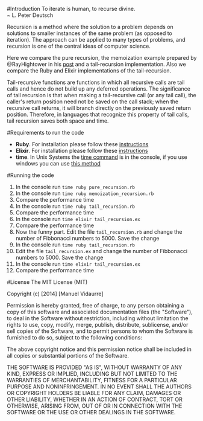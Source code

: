 #Introduction
To iterate is human, to recurse divine.  
~ L. Peter Deutsch

Recursion is a method where the solution to a problem depends on solutions to smaller instances of the same problem (as opposed to iteration). The approach can be applied to many types of problems, and recursion is one of the central ideas of computer science.

Here we compare the pure recursion, the memoization example prepared by  @RayHightower in his [post](http://rayhightower.com/blog/2014/04/12/recursion-and-memoization/) and a tail-recursion implementation. Also we compare the Ruby and Elixir implementations of the tail-recursion.

Tail-recursive functions are functions in which all recursive calls are tail calls and hence do not build up any deferred operations. The significance of tail recursion is that when making a tail-recursive call (or any tail call), the caller's return position need not be saved on the call stack; when the recursive call returns, it will branch directly on the previously saved return position. Therefore, in languages that recognize this property of tail calls, tail recursion saves both space and time.

#Requirements to run the code
* **Ruby**.  For installation please follow these [instructions](https://www.ruby-lang.org/en/documentation/installation/)
* **Elixir**.  For installation please follow these [instructions](http://elixir-lang.org/install.html/)
* **time**. In Unix Systems the [time command](https://en.wikipedia.org/wiki/Time_(Unix)) is in the console, if you use windows you can use [this method](http://superuser.com/questions/228056/windows-equivalent-to-unix-time-command)

#Running the code
1. In the console run `time ruby pure_recursion.rb`
2. In the console run `time ruby memoization_recursion.rb`
3. Compare the performance time
4. In the console run `time ruby tail_recursion.rb`
5. Compare the performance time
6. In the console run `time elixir tail_recursion.ex`
7. Compare the performance time
8. Now the funny part. Edit the file `tail_recursion.rb` and change the number of Fibbonacci numbers to 5000. Save the change
9. In the console run `time ruby tail_recursion.rb`
10. Edit the file `tail_recursion.ex` and change the number of Fibbonacci numbers to 5000. Save the change
11. In the console run `time elixir tail_recursion.ex`
12. Compare the performance time

#License
The MIT License (MIT)

Copyright (c) [2014] [Manuel Vidaurre]

Permission is hereby granted, free of charge, to any person obtaining a copy
of this software and associated documentation files (the "Software"), to deal
in the Software without restriction, including without limitation the rights
to use, copy, modify, merge, publish, distribute, sublicense, and/or sell
copies of the Software, and to permit persons to whom the Software is
furnished to do so, subject to the following conditions:

The above copyright notice and this permission notice shall be included in all
copies or substantial portions of the Software.

THE SOFTWARE IS PROVIDED "AS IS", WITHOUT WARRANTY OF ANY KIND, EXPRESS OR
IMPLIED, INCLUDING BUT NOT LIMITED TO THE WARRANTIES OF MERCHANTABILITY,
FITNESS FOR A PARTICULAR PURPOSE AND NONINFRINGEMENT. IN NO EVENT SHALL THE
AUTHORS OR COPYRIGHT HOLDERS BE LIABLE FOR ANY CLAIM, DAMAGES OR OTHER
LIABILITY, WHETHER IN AN ACTION OF CONTRACT, TORT OR OTHERWISE, ARISING FROM,
OUT OF OR IN CONNECTION WITH THE SOFTWARE OR THE USE OR OTHER DEALINGS IN THE
SOFTWARE.